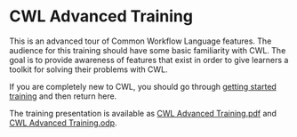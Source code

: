 # CWL Advanced Training

This is an advanced tour of Common Workflow Language features.  The
audience for this training should have some basic familiarity with
CWL.  The goal is to provide awareness of features that exist in order
to give learners a toolkit for solving their problems with CWL.

If you are completely new to CWL, you should go through [getting
started training](https://www.commonwl.org/rnaseq-training/) and then
return here.

The training presentation is available as [CWL Advanced Training.pdf](slides/CWL%20Advanced%20Training.pdf)
and [CWL Advanced Training.odp](slides/CWL%20Advanced%20Training.odp).
